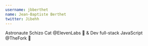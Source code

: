 ```yaml
---
username: jbberthet
name: Jean-Baptiste Berthet
twitter: Jibehh
---
```


Astronaute Schizo Cat @ElevenLabs 🚀 & Dev full-stack JavaScript @TheFork 🍴
